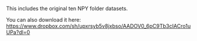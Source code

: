 This includes the original ten NPY folder datasets.

You can also download it here:
https://www.dropbox.com/sh/upxrsyb5v8jxbso/AADOV0_6pC9Tb3cIACro1uUPa?dl=0
